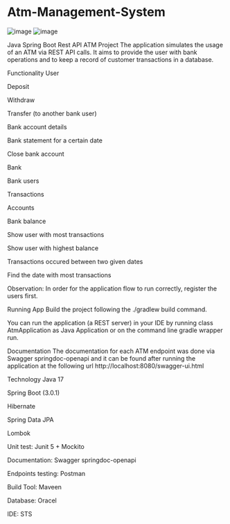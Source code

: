 # Atm-Management-System
![image](https://github.com/user-attachments/assets/1fed4b29-9a9e-4219-ad34-8b7c42861db0)
![image](https://github.com/user-attachments/assets/9ead084b-d970-49d9-9df1-580b75b6bc55)

Java Spring Boot Rest API ATM Project
The application simulates the usage of an ATM via REST API calls. It aims to provide the user with bank operations and to keep a record of customer transactions in a database.

Functionality
User

Deposit

Withdraw

Transfer (to another bank user)

Bank account details

Bank statement for a certain date

Close bank account

Bank

Bank users

Transactions

Accounts

Bank balance

Show user with most transactions

Show user with highest balance

Transactions occured between two given dates

Find the date with most transactions

Observation: In order for the application flow to run correctly, register the users first.

Running App
Build the project following the ./gradlew build command.

You can run the application (a REST server) in your IDE by running class AtmApplication as Java Application or on the command line gradle wrapper run.

Documentation
The documentation for each ATM endpoint was done via Swagger springdoc-openapi and it can be found after running the application at the following url http://localhost:8080/swagger-ui.html

Technology
Java 17

Spring Boot (3.0.1)

Hibernate

Spring Data JPA

Lombok

Unit test: Junit 5 + Mockito

Documentation: Swagger springdoc-openapi

Endpoints testing: Postman

Build Tool: Maveen

Database: Oracel

IDE: STS

